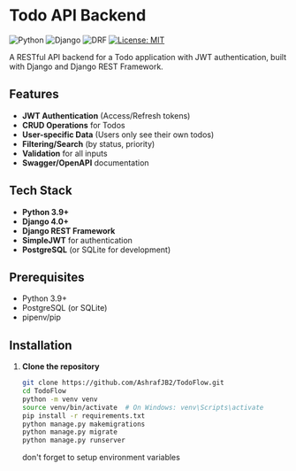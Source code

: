 # Todo API Backend

![Python](https://img.shields.io/badge/python-3.9+-blue.svg)
![Django](https://img.shields.io/badge/django-4.0+-green.svg)
![DRF](https://img.shields.io/badge/djangorestframework-3.14+-red.svg)
[![License: MIT](https://img.shields.io/badge/License-MIT-yellow.svg)](LICENSE)

A RESTful API backend for a Todo application with JWT authentication, built with Django and Django REST Framework.

## Features

- **JWT Authentication** (Access/Refresh tokens)
- **CRUD Operations** for Todos
- **User-specific Data** (Users only see their own todos)
- **Filtering/Search** (by status, priority)
- **Validation** for all inputs
- **Swagger/OpenAPI** documentation

## Tech Stack

- **Python 3.9+**
- **Django 4.0+**
- **Django REST Framework**
- **SimpleJWT** for authentication
- **PostgreSQL** (or SQLite for development)

## Prerequisites

- Python 3.9+
- PostgreSQL (or SQLite)
- pipenv/pip

## Installation

1. **Clone the repository**
   ```bash
   git clone https://github.com/AshrafJB2/TodoFlow.git
   cd TodoFlow
   python -m venv venv
   source venv/bin/activate  # On Windows: venv\Scripts\activate
   pip install -r requirements.txt
   python manage.py makemigrations
   python manage.py migrate
   python manage.py runserver
   ```
   don't forget to setup environment variables
   

